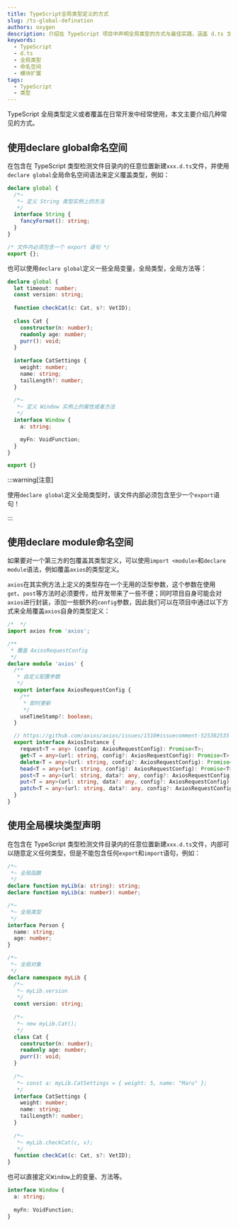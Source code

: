 ```yaml
---
title: TypeScript全局类型定义的方式
slug: /ts-global-defination
authors: oxygen
description: 介绍在 TypeScript 项目中声明全局类型的方式与最佳实践，涵盖 d.ts 文件组织、命名空间与模块扩展。
keywords:
  - TypeScript
  - d.ts
  - 全局类型
  - 命名空间
  - 模块扩展
tags:
  - TypeScript
  - 类型
---
```

TypeScript 全局类型定义或者覆盖在日常开发中经常使用，本文主要介绍几种常见的方式。

<!--truncate-->

## 使用declare global命名空间

在包含在 TypeScript 类型检测文件目录内的任意位置新建`xxx.d.ts`文件，并使用`declare global`全局命名空间语法来定义覆盖类型，例如：

```typescript
declare global {
  /*~
   *~ 定义 String 类型实例上的方法
   */
  interface String {
    fancyFormat(): string;
  }
}

/* 文件内必须包含一个 export 语句 */
export {};
```

也可以使用`declare global`定义一些全局变量，全局类型，全局方法等：

```typescript
declare global {
  let timeout: number;
  const version: string;
  
  function checkCat(c: Cat, s?: VetID);
  
  class Cat {
    constructor(n: number);
    readonly age: number;
    purr(): void;
  }
  
  interface CatSettings {
    weight: number;
    name: string;
    tailLength?: number;
  }
  
  /*~
   *~ 定义 Window 实例上的属性或者方法
   */
  interface Window {
    a: string;

    myFn: VoidFunction;
  }
}

export {}
```

:::warning[注意]

使用`declare global`定义全局类型时，该文件内部必须包含至少一个`export`语句！

:::

## 使用declare module命名空间

如果要对一个第三方的包覆盖其类型定义，可以使用`import <module>`和`declare module`语法，例如覆盖`axios`的类型定义。

`axios`在其实例方法上定义的类型存在一个无用的泛型参数，这个参数在使用`get`、`post`等方法时必须要传，给开发带来了一些不便；同时项目自身可能会对`axios`进行封装，添加一些额外的`config`参数，因此我们可以在项目中通过以下方式来全局覆盖`axios`自身的类型定义：

```typescript
/*  */
import axios from 'axios';

/**
 * 覆盖 AxiosRequestConfig
 */
declare module 'axios' {
  /**
   * 自定义配置参数
   */
  export interface AxiosRequestConfig {
    /**
     * 即时更新
     */
    useTimeStamp?: boolean;
  }

  // https://github.com/axios/axios/issues/1510#issuecomment-525382535
  export interface AxiosInstance {
    request<T = any> (config: AxiosRequestConfig): Promise<T>;
    get<T = any>(url: string, config?: AxiosRequestConfig): Promise<T>;
    delete<T = any>(url: string, config?: AxiosRequestConfig): Promise<T>;
    head<T = any>(url: string, config?: AxiosRequestConfig): Promise<T>;
    post<T = any>(url: string, data?: any, config?: AxiosRequestConfig): Promise<T>;
    put<T = any>(url: string, data?: any, config?: AxiosRequestConfig): Promise<T>;
    patch<T = any>(url: string, data?: any, config?: AxiosRequestConfig): Promise<T>;
  }
}
```

## 使用全局模块类型声明

在包含在 TypeScript 类型检测文件目录内的任意位置新建`xxx.d.ts`文件，内部可以随意定义任何类型，但是不能包含任何`export`和`import`语句，例如：

```typescript
/*~ 
 *~ 全局函数
 */
declare function myLib(a: string): string;
declare function myLib(a: number): number;

/*~ 
 *~ 全局类型
 */
interface Person {
  name: string;
  age: number;
}

/*~ 
 *~ 全局对象
 */
declare namespace myLib {
  /*~ 
   *~ myLib.version
   */
  const version: string;
  
  /*~ 
   *~ new myLib.Cat();
   */
  class Cat {
    constructor(n: number);
    readonly age: number;
    purr(): void;
  }
  
  /*~ 
   *~ const a: myLib.CatSettings = { weight: 5, name: "Maru" };
   */
  interface CatSettings {
    weight: number;
    name: string;
    tailLength?: number;
  }
  
  /*~ 
   *~ myLib.checkCat(c, v);
   */
  function checkCat(c: Cat, s?: VetID);
}
```

也可以直接定义`Window`上的变量、方法等。

```typescript
interface Window {
  a: string;
  
  myFn: VoidFunction;
}
```



